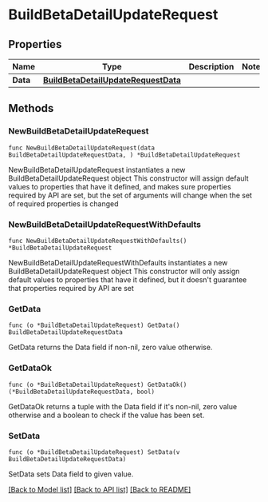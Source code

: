 # BuildBetaDetailUpdateRequest

## Properties

Name | Type | Description | Notes
------------ | ------------- | ------------- | -------------
**Data** | [**BuildBetaDetailUpdateRequestData**](BuildBetaDetailUpdateRequest_data.md) |  | 

## Methods

### NewBuildBetaDetailUpdateRequest

`func NewBuildBetaDetailUpdateRequest(data BuildBetaDetailUpdateRequestData, ) *BuildBetaDetailUpdateRequest`

NewBuildBetaDetailUpdateRequest instantiates a new BuildBetaDetailUpdateRequest object
This constructor will assign default values to properties that have it defined,
and makes sure properties required by API are set, but the set of arguments
will change when the set of required properties is changed

### NewBuildBetaDetailUpdateRequestWithDefaults

`func NewBuildBetaDetailUpdateRequestWithDefaults() *BuildBetaDetailUpdateRequest`

NewBuildBetaDetailUpdateRequestWithDefaults instantiates a new BuildBetaDetailUpdateRequest object
This constructor will only assign default values to properties that have it defined,
but it doesn't guarantee that properties required by API are set

### GetData

`func (o *BuildBetaDetailUpdateRequest) GetData() BuildBetaDetailUpdateRequestData`

GetData returns the Data field if non-nil, zero value otherwise.

### GetDataOk

`func (o *BuildBetaDetailUpdateRequest) GetDataOk() (*BuildBetaDetailUpdateRequestData, bool)`

GetDataOk returns a tuple with the Data field if it's non-nil, zero value otherwise
and a boolean to check if the value has been set.

### SetData

`func (o *BuildBetaDetailUpdateRequest) SetData(v BuildBetaDetailUpdateRequestData)`

SetData sets Data field to given value.



[[Back to Model list]](../README.md#documentation-for-models) [[Back to API list]](../README.md#documentation-for-api-endpoints) [[Back to README]](../README.md)


